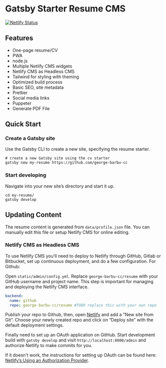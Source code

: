 # Gatsby Starter Resume CMS

[![Netlify Status](https://api.netlify.com/api/v1/badges/ec2d2ed4-bab8-402f-b24b-090bc4e909a2/deploy-status)](https://app.netlify.com/sites/george-barbu-cc/deploys)

## Features

- One-page resume/CV
- PWA
- node.js
- Multiple Netlify CMS widgets
- Netlify CMS as Headless CMS
- Tailwind for styling with theming
- Optimized build process
- Basic SEO, site metadata
- Prettier
- Social media links
- Puppeter
- Generate PDF File

## Quick Start

### Create a Gatsby site

Use the Gatsby CLI to create a new site, specifying the resume starter.

```shell
# create a new Gatsby site using the cv starter
gatsby new my-resume https://github.com/george-barbu-cc
```

### Start developing

Navigate into your new site’s directory and start it up.

```shell
cd my-resume/
gatsby develop
```

## Updating Content

The resume content is generated from `data/profile.json` file. You can manually edit this file or setup Netlify CMS for online editing.

### Netlify CMS as Headless CMS

To use Netlify CMS  you’ll need to deploy to Netlify through GitHub, Gitlab or Bitbucket, set up continuous deployment, and do a few configuration. For Github:

Open `static/admin/config.yml`. Replace `george-barbu-cc/resume` with your GitHub username and project name. This step is important for managing and deploying the Netlify CMS interface.

```yaml
backend:
  name: github
  repo: george-barbu-cc/resume #TODO replace this with your own repo
```

Publish your repo to Github, then, open [Netlify](https://app.netlify.com) and add a “New site from Git”. Choose your newly created repo and click on “Deploy site” with the default deployment settings.

Finally need to set up an OAuth application on GitHub. Start development build with `gatsby develop` and visit `http://localhost:8000/admin` and authorize Netlify to make commits for you.

If it doesn't work, the instructions for setting up OAuth can be found here: [Netlify’s Using an Authorization Provider](https://www.netlify.com/docs/authentication-providers/#using-an-authentication-provider).
